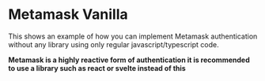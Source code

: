 # Metamask Vanilla

This shows an example of how you can implement Metamask authentication without any library using only regular javascript/typescript code.

**Metamask is a highly reactive form of authentication it is recommended to use a library such as react or svelte instead of this**
